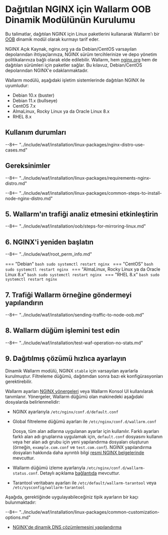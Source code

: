 [img-wl-console-users]:             ../../../../images/check-user-no-2fa.png
[wallarm-status-instr]:             ../../../../admin-en/configure-statistics-service.md
[memory-instr]:                     ../../../../admin-en/configuration-guides/allocate-resources-for-node.md
[waf-directives-instr]:             ../../../../admin-en/configure-parameters-en.md
[ptrav-attack-docs]:                ../../../../attacks-vulns-list.md#path-traversal
[attacks-in-ui-image]:           ../../../../images/admin-guides/test-attacks-quickstart.png
[waf-mode-instr]:                   ../../../../admin-en/configure-wallarm-mode.md
[logging-instr]:                    ../../../../admin-en/configure-logging.md
[proxy-balancer-instr]:             ../../../../admin-en/using-proxy-or-balancer-en.md
[process-time-limit-instr]:         ../../../../admin-en/configure-parameters-en.md#wallarm_process_time_limit
[configure-selinux-instr]:          ../../../../admin-en/configure-selinux.md
[configure-proxy-balancer-instr]:   ../../../../admin-en/configuration-guides/access-to-wallarm-api-via-proxy.md
[update-instr]:                     ../../../../updating-migrating/nginx-modules.md
[install-postanalytics-docs]:        ../../../../admin-en/installation-postanalytics-en.md
[dynamic-dns-resolution-nginx]:     ../../../../admin-en/configure-dynamic-dns-resolution-nginx.md
[waf-mode-recommendations]:          ../../../../about-wallarm/deployment-best-practices.md#follow-recommended-onboarding-steps
[ip-lists-docs]:                    ../../../../user-guides/ip-lists/overview.md
[versioning-policy]:                ../../../../updating-migrating/versioning-policy.md#version-list
[install-postanalytics-instr]:      ../../../../admin-en/installation-postanalytics-en.md
[img-node-with-several-instances]:  ../../../../images/user-guides/nodes/wallarm-node-with-two-instances.png
[img-create-wallarm-node]:      ../../../../images/user-guides/nodes/create-cloud-node.png
[nginx-custom]:                 ../../../custom/custom-nginx-version.md
[node-token]:                       ../../../../quickstart.md#deploy-the-wallarm-filtering-node
[api-token]:                        ../../../../user-guides/settings/api-tokens.md
[wallarm-token-types]:              ../../../../user-guides/nodes/nodes.md#api-and-node-tokens-for-node-creation
[platform]:                         ../../../../installation/supported-deployment-options.md
[oob-advantages-limitations]:       ../../overview.md#advantages-and-limitations
[web-server-mirroring-examples]:    ../overview.md#examples-of-web-server-configuration-for-traffic-mirroring
[img-grouped-nodes]:                ../../../../images/user-guides/nodes/grouped-nodes.png

# Dağıtılan NGINX için Wallarm OOB Dinamik Modülünün Kurulumu

Bu talimatlar, dağıtılan NGINX için Linux paketlerini kullanarak Wallarm'ı bir [OOB](../overview.md) dinamik modül olarak kurmayı tarif eder.

NGINX Açık Kaynak, nginx.org ya da Debian/CentOS varsayılan depolarından ihtiyaçlarınıza, NGINX sürüm tercihlerinize ve depo yönetim politikalarınıza bağlı olarak elde edilebilir. Wallarm, hem [nginx.org](nginx-stable.md) hem de dağıtılan sürümleri için paketler sağlar. Bu kılavuz, Debian/CentOS depolarından NGINX'e odaklanmaktadır.

Wallarm modülü, aşağıdaki işletim sistemlerinde dağıtılan NGINX ile uyumludur:

* Debian 10.x (buster)
* Debian 11.x (bullseye)
* CentOS 7.x
* AlmaLinux, Rocky Linux ya da Oracle Linux 8.x
* RHEL 8.x

## Kullanım durumları

--8<-- "../include/waf/installation/linux-packages/nginx-distro-use-cases.md"

## Gereksinimler

--8<-- "../include/waf/installation/linux-packages/requirements-nginx-distro.md"

--8<-- "../include/waf/installation/linux-packages/common-steps-to-install-node-nginx-distro.md"

## 5. Wallarm'ın trafiği analiz etmesini etkinleştirin

--8<-- "../include/waf/installation/oob/steps-for-mirroring-linux.md"

## 6. NGINX'i yeniden başlatın

--8<-- "../include/waf/root_perm_info.md"

=== "Debian"
    ```bash
    sudo systemctl restart nginx
    ```
=== "CentOS"
    ```bash
    sudo systemctl restart nginx
    ```
=== "AlmaLinux, Rocky Linux ya da Oracle Linux 8.x"
    ```bash
    sudo systemctl restart nginx
    ```
=== "RHEL 8.x"
    ```bash
    sudo systemctl restart nginx
    ```

## 7. Trafiği Wallarm örneğine göndermeyi yapılandırın

--8<-- "../include/waf/installation/sending-traffic-to-node-oob.md"

## 8. Wallarm düğüm işlemini test edin

--8<-- "../include/waf/installation/test-waf-operation-no-stats.md"

## 9. Dağıtılmış çözümü hızlıca ayarlayın

Dinamik Wallarm modülü, NGINX `stable` için varsayılan ayarlarla kurulmuştur. Filtreleme düğümü, dağıtımdan sonra bazı ek konfigürasyonları gerektirebilir.

Wallarm ayarları [NGINX yönergeleri](../../../../admin-en/configure-parameters-en.md) veya Wallarm Konsol UI kullanılarak tanımlanır. Yönergeler, Wallarm düğümü olan makinedeki aşağıdaki dosyalarda belirlenmelidir:

* NGINX ayarlarıyla `/etc/nginx/conf.d/default.conf`
* Global filtreleme düğümü ayarları ile `/etc/nginx/conf.d/wallarm.conf`

    Dosya, tüm alan adlarına uygulanan ayarlar için kullanılır. Farklı ayarları farklı alan adı gruplarına uygulamak için, `default.conf` dosyasını kullanın veya her alan adı grubu için yeni yapılandırma dosyaları oluşturun (örneğin, `example.com.conf` ve `test.com.conf`). NGINX yapılandırma dosyaları hakkında daha ayrıntılı bilgi [resmi NGINX belgelerinde](https://nginx.org/en/docs/beginners_guide.html) mevcuttur.
* Wallarm düğümü izleme ayarlarıyla `/etc/nginx/conf.d/wallarm-status.conf`. Detaylı açıklama [bağlantıda][wallarm-status-instr] mevcuttur.
* Tarantool veritabanı ayarları ile `/etc/default/wallarm-tarantool` veya `/etc/sysconfig/wallarm-tarantool`

Aşağıda, gerektiğinde uygulayabileceğiniz tipik ayarların bir kaçı bulunmaktadır:

--8<-- "../include/waf/installation/linux-packages/common-customization-options.md"

* [NGINX'de dinamik DNS çözümlemesini yapılandırma][dynamic-dns-resolution-nginx]
